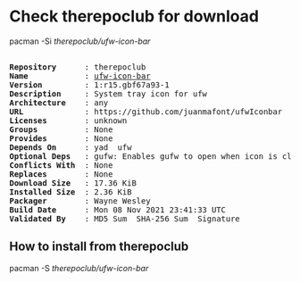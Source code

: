 # Check therepoclub for download

pacman -Si *therepoclub/ufw-icon-bar*

<div class="highlight"><pre class="highlight"><text>
<b>Repository</b>      : therepoclub
<b>Name</b>            : <a href="../../x86_64/ufw-icon-bar-1:r15.gbf67a93-1-any.pkg.tar.zst">ufw-icon-bar</a>
<b>Version</b>         : 1:r15.gbf67a93-1
<b>Description</b>     : System tray icon for ufw
<b>Architecture</b>    : any
<b>URL</b>             : https://github.com/juanmafont/ufwIconbar
<b>Licenses</b>        : unknown
<b>Groups</b>          : None
<b>Provides</b>        : None
<b>Depends On</b>      : yad  ufw
<b>Optional Deps</b>   : gufw: Enables gufw to open when icon is clicked
<b>Conflicts With</b>  : None
<b>Replaces</b>        : None
<b>Download Size</b>   : 17.36 KiB
<b>Installed Size</b>  : 2.36 KiB
<b>Packager</b>        : Wayne Wesley <wayne6324@gmail.com>
<b>Build Date</b>      : Mon 08 Nov 2021 23:41:33 UTC
<b>Validated By</b>    : MD5 Sum  SHA-256 Sum  Signature
</text></pre></div>

## How to install from therepoclub

pacman -S *therepoclub/ufw-icon-bar*
